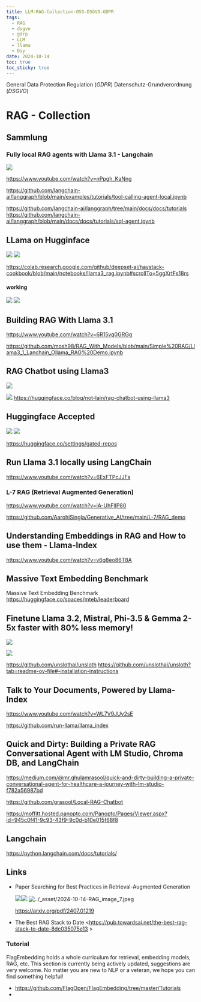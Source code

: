 ```yaml
---
title: LLM-RAG-Collection-OSS-DSGVO-GDPR
tags:
  - RAG
  - dsgvo
  - gdrp
  - LLM
  - llama
  - Diy
date: 2024-10-14
toc: true
toc_sticky: true
---
```


General Data Protection Regulation (_GDPR_)
Datenschutz-Grundverordnung (_DSGVO_)
 
# RAG - Collection

## Sammlung

### Fully local RAG agents with Llama 3.1 - Langchain 


![](../_asset/2024-07-11-rag-1731241243392.jpeg)

https://www.youtube.com/watch?v=nPpgh_KaNng

https://github.com/langchain-ai/langgraph/blob/main/examples/tutorials/tool-calling-agent-local.ipynb

https://github.com/langchain-ai/langgraph/tree/main/docs/docs/tutorials
<https://github.com/langchain-ai/langgraph/blob/main/docs/docs/tutorials/sql-agent.ipynb>


## LLama on Hugginface 

![](../_asset/2024-10-14-RAG_image_2.jpeg)
![](../_asset/2024-07-11-rag-1731241243401.jpeg)

https://colab.research.google.com/github/deepset-ai/haystack-cookbook/blob/main/notebooks/llama3_rag.ipynb#scrollTo=5ggXrtFs18rs

#### working

![](../_asset/2024-10-14-RAG_image_3.jpeg)
![](../_asset/2024-07-11-rag-1731241243426.jpeg)
## Building RAG With Llama 3.1


https://www.youtube.com/watch?v=6R15vq0GRGg

https://github.com/mosh98/RAG_With_Models/blob/main/Simple%20RAG/Llama3_1_Lanchain_Ollama_RAG%20Demo.ipynb


## RAG Chatbot using Llama3

![](../_asset/2024-10-14-RAG_image_4.jpeg)

![](../_asset/2024-07-11-rag-1731241243458.jpeg)
https://huggingface.co/blog/not-lain/rag-chatbot-using-llama3


## Huggingface Accepted 

![](../_asset/2024-10-14-RAG_image_5.jpeg)
![](../_asset/2024-07-11-rag-1731241243463.jpeg)

https://huggingface.co/settings/gated-repos



## Run Llama 3.1 locally using LangChain

https://www.youtube.com/watch?v=6ExFTPcJJFs

### L-7 RAG (Retrieval Augmented Generation)
https://www.youtube.com/watch?v=iA-UhFlIP80

https://github.com/AarohiSingla/Generative_AI/tree/main/L-7/RAG_demo


## Understanding Embeddings in RAG and How to use them - Llama-Index
https://www.youtube.com/watch?v=v6g8eo86T8A



## Massive Text Embedding Benchmark
Massive Text Embedding Benchmark
https://huggingface.co/spaces/mteb/leaderboard


## Finetune Llama 3.2, Mistral, Phi-3.5 & Gemma 2-5x faster with 80% less memory!


![](../_asset/2024-10-14-RAG_image_6.jpeg)

![](../_asset/2024-07-11-rag-1731241243468.jpeg)

https://github.com/unslothai/unsloth
https://github.com/unslothai/unsloth?tab=readme-ov-file#-installation-instructions


## Talk to Your Documents, Powered by Llama-Index

https://www.youtube.com/watch?v=WL7V9JUy2sE

https://github.com/run-llama/llama_index


## Quick and Dirty: Building a Private RAG Conversational Agent with LM Studio, Chroma DB, and LangChain

<https://medium.com/@mr.ghulamrasool/quick-and-dirty-building-a-private-conversational-agent-for-healthcare-a-journey-with-lm-studio-f782a56987bd>

<https://github.com/grasool/Local-RAG-Chatbot>

<https://moffitt.hosted.panopto.com/Panopto/Pages/Viewer.aspx?id=945c0f41-9c93-43f9-9c0d-b10e015f68f8>


## Langchain

<https://python.langchain.com/docs/tutorials/>


## Links


- Paper Searching for Best Practices in Retrieval-Augmented Generation 
  
  ![](../_asset/2024-10-14-RAG_image_7.jpeg)![](../_asset/2024-07-11-rag-1731241243476.jpeg)
  ![../_asset/2024-10-14-RAG_image_7.jpeg](../_asset/2024-10-14-RAG_image_7.jpeg)
  

  <https://arxiv.org/pdf/2407.01219> 
- The Best RAG Stack to Date <https://pub.towardsai.net/the-best-rag-stack-to-date-8dc035075e13 >
### Tutorial

[](https://github.com/FlagOpen/FlagEmbedding/tree/master/Tutorials#tutorial)

FlagEmbedding holds a whole curriculum for retrieval, embedding models, RAG, etc. This section is currently being actively updated, suggestions are very welcome. No matter you are new to NLP or a veteran, we hope you can find something helpful!

- https://github.com/FlagOpen/FlagEmbedding/tree/master/Tutorials
- 